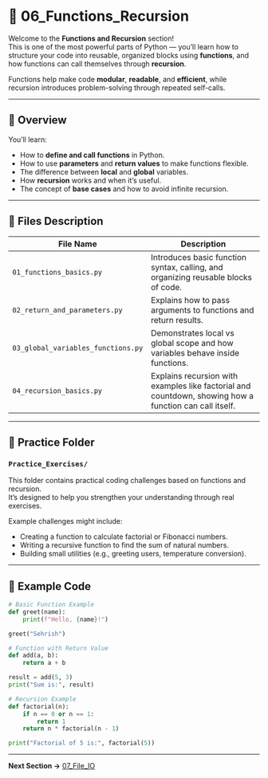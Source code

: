 # 🧮 06_Functions_Recursion

Welcome to the **Functions and Recursion** section!  
This is one of the most powerful parts of Python — you’ll learn how to structure your code into reusable, organized blocks using **functions**, and how functions can call themselves through **recursion**.  

Functions help make code **modular**, **readable**, and **efficient**, while recursion introduces problem-solving through repeated self-calls.

---

## 📘 Overview

You’ll learn:
- How to **define and call functions** in Python.  
- How to use **parameters** and **return values** to make functions flexible.  
- The difference between **local** and **global** variables.  
- How **recursion** works and when it’s useful.  
- The concept of **base cases** and how to avoid infinite recursion.  

---

## 🧩 Files Description

| File Name | Description |
|------------|-------------|
| `01_functions_basics.py` | Introduces basic function syntax, calling, and organizing reusable blocks of code. |
| `02_return_and_parameters.py` | Explains how to pass arguments to functions and return results. |
| `03_global_variables_functions.py` | Demonstrates local vs global scope and how variables behave inside functions. |
| `04_recursion_basics.py` | Explains recursion with examples like factorial and countdown, showing how a function can call itself. |

---

## 📂 Practice Folder

### `Practice_Exercises/`
This folder contains practical coding challenges based on functions and recursion.  
It’s designed to help you strengthen your understanding through real exercises.  

Example challenges might include:
- Creating a function to calculate factorial or Fibonacci numbers.  
- Writing a recursive function to find the sum of natural numbers.  
- Building small utilities (e.g., greeting users, temperature conversion).  

---

## 🧠 Example Code

```python
# Basic Function Example
def greet(name):
    print(f"Hello, {name}!")

greet("Sehrish")

# Function with Return Value
def add(a, b):
    return a + b

result = add(5, 3)
print("Sum is:", result)

# Recursion Example
def factorial(n):
    if n == 0 or n == 1:
        return 1
    return n * factorial(n - 1)

print("Factorial of 5 is:", factorial(5))
```
---
**Next Section →** [07_File_IO](../07_File_IO/README.md)